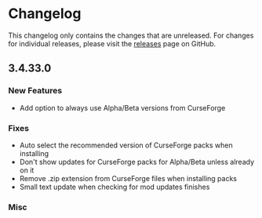 # Changelog

This changelog only contains the changes that are unreleased. For changes for individual releases, please visit the
[releases](https://github.com/ATLauncher/ATLauncher/releases) page on GitHub.

## 3.4.33.0

### New Features
- Add option to always use Alpha/Beta versions from CurseForge

### Fixes
- Auto select the recommended version of CurseForge packs when installing
- Don't show updates for CurseForge packs for Alpha/Beta unless already on it
- Remove .zip extension from CurseForge files when installing packs
- Small text update when checking for mod updates finishes

### Misc
